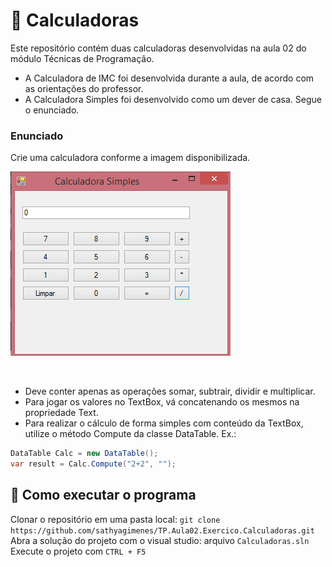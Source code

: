 # :1234: Calculadoras


Este repositório contém duas calculadoras desenvolvidas na aula 02 do módulo Técnicas de Programação. <br/>
- A Calculadora de IMC foi desenvolvida durante a aula, de acordo com as orientações do professor.
- A Calculadora Simples foi desenvolvido como um dever de casa. Segue o enunciado.

### Enunciado
Crie uma calculadora conforme a imagem disponibilizada.<br/>
<p align="left">
  <img src="ExemploProfessor.png"/>
</p>
<br/>

- Deve conter apenas as operações somar, subtrair, dividir e multiplicar.
- Para jogar os valores no TextBox, vá concatenando os mesmos na propriedade Text.
- Para realizar o cálculo de forma simples com conteúdo da TextBox, utilize o método Compute da classe DataTable. Ex.:

```C#
DataTable Calc = new DataTable();
var result = Calc.Compute("2+2", "");
```
## :hammer: Como executar o programa
Clonar o repositório em uma pasta local: `git clone https://github.com/sathyagimenes/TP.Aula02.Exercico.Calculadoras.git` <br/>
Abra a solução do projeto com o visual studio: arquivo `Calculadoras.sln` <br/>
Execute o projeto com `CTRL + F5`
